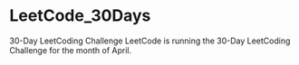 # LeetCode_30Days
30-Day LeetCoding Challenge
LeetCode is running the 30-Day LeetCoding Challenge for the month of April.
